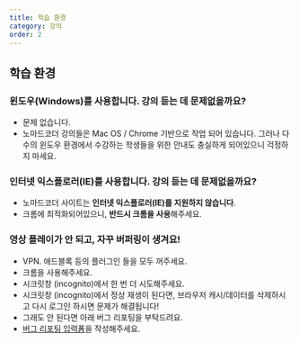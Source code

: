 ```yaml
---
title: 학습 환경
category: 강의
order: 2
---
```


## 학습 환경

### 윈도우(Windows)를 사용합니다. 강의 듣는 데 문제없을까요?

- 문제 없습니다.
- 노마드코더 강의들은 Mac OS / Chrome 기반으로 작업 되어 있습니다. 그러나 다수의 윈도우 환경에서 수강하는 학생들을 위한 안내도 충실하게 되어있으니 걱정하지 마세요.


### 인터넷 익스플로러(IE)를 사용합니다. 강의 듣는 데 문제없을까요?

- 노마드코더 사이트는 **인터넷 익스플로러(IE)를 지원하지 않습니다**.
- 크롬에 최적화되어있으니, **반드시 크롬을 사용**해주세요.


### 영상 플레이가 안 되고, 자꾸 버퍼링이 생겨요!

- VPN. 애드블록 등의 플러그인 들을 모두 꺼주세요. 
- 크롬을 사용해주세요.
- 시크릿창 (incognito)에서 한 번 더 시도해주세요.
- 시크릿창 (incognito)에서 정상 재생이 된다면, 브라우저 캐시/데이터를 삭제하시고 다시 로그인 하시면 문제가 해결됩니다!
- 그래도 안 된다면 아래 버그 리포팅을 부탁드려요.
- [버그 리포팅 입력폼](https://docs.google.com/forms/d/e/1FAIpQLSdBoHiugfWhqbpHhv-Ex177oVTUID-nEHvfPs083G4b0JK9eQ/viewform)을 작성해주세요.
